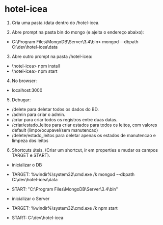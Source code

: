 # hotel-icea

1) Cria uma pasta /data dentro do /hotel-icea.

2) Abre prompt na pasta bin do mongo (e ajeita o endereço abaixo):
- C:\Program Files\MongoDB\Server\3.4\bin> mongod --dbpath C:\dev\hotel-icea\data

3) Abre outro prompt na pasta /hotel-icea:
- \hotel-icea> npm install
- \hotel-icea> npm start

4) No browser:
- localhost:3000

5) Debugar:
- /delete para deletar todos os dados do BD.
- /admin para criar o admin.
- /criar para criar todos os registros entre duas datas.
- /criar/estado_leitos para criar estados para todos os leitos, com valores default (limpo/ocupavel/sem manutencao)
- /delete/estado_leitos para deletar apenas os estados de manutencao e limpeza dos leitos 

6) Shortcuts úteis. (Criar um shortcut, ir em properties e mudar os campos TARGET e START).
- inicializar o DB 
- TARGET: %windir%\system32\cmd.exe /k mongod --dbpath C:\dev\hotel-icea\data
- START: "C:\Program Files\MongoDB\Server\3.4\bin"

- inicializar o Server
- TARGET: %windir%\system32\cmd.exe /k npm start
- START: C:\dev\hotel-icea

